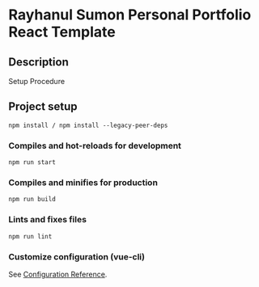 # Rayhanul Sumon Personal Portfolio React Template

## Description

Setup Procedure 
 
## Project setup

```
npm install / npm install --legacy-peer-deps 
``` 

### Compiles and hot-reloads for development

```
npm run start
``` 

### Compiles and minifies for production

``` 
npm run build  
```
 
### Lints and fixes files  

```
npm run lint
```

### Customize configuration (vue-cli)

See [Configuration Reference](https://cli.vuejs.org/config/).
